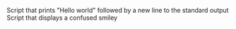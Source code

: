 Script that prints "Hello world" followed by a new line to the standard output
Script that displays a confused smiley
